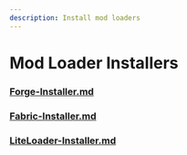 ```yaml
---
description: Install mod loaders
---
```


# Mod Loader Installers

### [Forge-Installer.md](Forge-Installer.md "mention")

### [Fabric-Installer.md](Fabric-Installer.md "mention")

### [LiteLoader-Installer.md](LiteLoader-Installer.md "mention")
